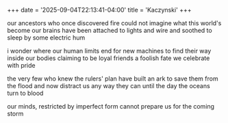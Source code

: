 +++
date = '2025-09-04T22:13:41-04:00'
title = 'Kaczynski'
+++

our ancestors who once discovered fire
could not imagine what this world's become
our brains have been attached to lights and wire
and soothed to sleep by some electric hum 

i wonder where our human limits end
for new machines to find their way inside
our bodies claiming to be loyal friends
a foolish fate we celebrate with pride

the very few who knew the rulers' plan
have built an ark to save them from the flood
and now distract us any way they can
until the day the oceans turn to blood

our minds, restricted by imperfect form
cannot prepare us for the coming storm
